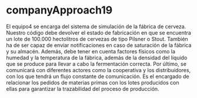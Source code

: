 # companyApproach19
El equipo4 se encarga del sistema de simulación de la fábrica de cerveza.
Nuestro código debe devolver el estado de fabricación en que se encuentra un lote de 100.000 hectolitros de cervezas de tipo Pilsner o Stout. También ha de ser capaz de enviar notificaciones en caso de saturación de la fábrica y su almacén. Además, debe tener en cuenta factores físicos como la humedad y la temperatura de la fábrica, además de la densidad del líquido que se produce para llevar a cabo la fermentación correcta. Por último, se comunicará con diferentes actores como la cooperativa y los distribuidores, con los que tendrá un flujo constante de comunicación. Es el encargado de relacionar los pedidos de materias primas con los lotes producidos con ellas para garantizar la trazabilidad del proceso de producción.
